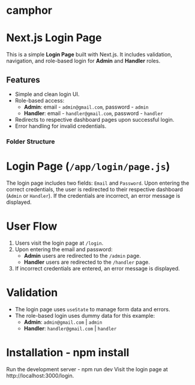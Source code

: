 # camphor

# Next.js Login Page

This is a simple **Login Page** built with Next.js. It includes validation, navigation, and role-based login for **Admin** and **Handler** roles.

## Features

- Simple and clean login UI.
- Role-based access:
  - **Admin**: email - `admin@gmail.com`, password - `admin`
  - **Handler**: email - `handler@gmail.com`, password - `handler`
- Redirects to respective dashboard pages upon successful login.
- Error handling for invalid credentials.

### Folder Structure

# Login Page (`/app/login/page.js`)

The login page includes two fields: `Email` and `Password`. Upon entering the correct credentials, the user is redirected to their respective dashboard (`Admin` or `Handler`). If the credentials are incorrect, an error message is displayed.

# User Flow

1. Users visit the login page at `/login`.
2. Upon entering the email and password:
   - **Admin** users are redirected to the `/admin` page.
   - **Handler** users are redirected to the `/handler` page.
3. If incorrect credentials are entered, an error message is displayed.

# Validation

- The login page uses `useState` to manage form data and errors.
- The role-based login uses dummy data for this example:
  - **Admin**: `admin@gmail.com` | `admin`
  - **Handler**: `handler@gmail.com` | `handler`

# Installation - npm install
Run the development server - npm run dev
Visit the login page at http://localhost:3000/login.


